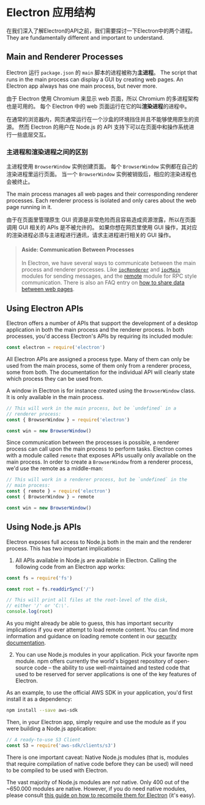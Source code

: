 # Electron 应用结构

在我们深入了解Electron的API之前，我们需要探讨一下Electron中的两个进程。 They are fundamentally different and important to understand.

## Main and Renderer Processes

Electron 运行 `package.json` 的 `main` 脚本的进程被称为**主进程**。 The script that runs in the main process can display a GUI by creating web pages. An Electron app always has one main process, but never more.

由于 Electron 使用 Chromium 来显示 web 页面，所以 Chromium 的多进程架构也是可用的。 每个 Electron 中的 web 页面运行在它的叫**渲染进程**的进程中。

在通常的浏览器内，网页通常运行在一个沙盒的环境挡住并且不能够使用原生的资源。 然而 Electron 的用户在 Node.js 的 API 支持下可以在页面中和操作系统进行一些底层交互。

### 主进程和渲染进程之间的区别

主进程使用 `BrowserWindow` 实例创建页面。 每个 `BrowserWindow` 实例都在自己的渲染进程里运行页面。 当一个 `BrowserWindow` 实例被销毁后，相应的渲染进程也会被终止。

The main process manages all web pages and their corresponding renderer processes. Each renderer process is isolated and only cares about the web page running in it.

由于在页面里管理原生 GUI 资源是非常危险而且容易造成资源泄露，所以在页面调用 GUI 相关的 APIs 是不被允许的。 如果你想在网页里使用 GUI 操作，其对应的渲染进程必须与主进程进行通讯，请求主进程进行相关的 GUI 操作。

> #### Aside: Communication Between Processes
> 
> In Electron, we have several ways to communicate between the main process and renderer processes. Like [`ipcRenderer`](../api/ipc-renderer.md) and [`ipcMain`](../api/ipc-main.md) modules for sending messages, and the [remote](../api/remote.md) module for RPC style communication. There is also an FAQ entry on [how to share data between web pages](../faq.md#how-to-share-data-between-web-pages).

## Using Electron APIs

Electron offers a number of APIs that support the development of a desktop application in both the main process and the renderer process. In both processes, you'd access Electron's APIs by requiring its included module:

```javascript
const electron = require('electron')
```

All Electron APIs are assigned a process type. Many of them can only be used from the main process, some of them only from a renderer process, some from both. The documentation for the individual API will clearly state which process they can be used from.

A window in Electron is for instance created using the `BrowserWindow` class. It is only available in the main process.

```javascript
// This will work in the main process, but be `undefined` in a
// renderer process:
const { BrowserWindow } = require('electron')

const win = new BrowserWindow()
```

Since communication between the processes is possible, a renderer process can call upon the main process to perform tasks. Electron comes with a module called `remote` that exposes APIs usually only available on the main process. In order to create a `BrowserWindow` from a renderer process, we'd use the remote as a middle-man:

```javascript
// This will work in a renderer process, but be `undefined` in the
// main process:
const { remote } = require('electron')
const { BrowserWindow } = remote

const win = new BrowserWindow()
```

## Using Node.js APIs

Electron exposes full access to Node.js both in the main and the renderer process. This has two important implications:

1) All APIs available in Node.js are available in Electron. Calling the following code from an Electron app works:

```javascript
const fs = require('fs')

const root = fs.readdirSync('/')

// This will print all files at the root-level of the disk,
// either '/' or 'C:\'.
console.log(root)
```

As you might already be able to guess, this has important security implications if you ever attempt to load remote content. You can find more information and guidance on loading remote content in our [security documentation](./security.md).

2) You can use Node.js modules in your application. Pick your favorite npm module. npm offers currently the world's biggest repository of open-source code – the ability to use well-maintained and tested code that used to be reserved for server applications is one of the key features of Electron.

As an example, to use the official AWS SDK in your application, you'd first install it as a dependency:

```sh
npm install --save aws-sdk
```

Then, in your Electron app, simply require and use the module as if you were building a Node.js application:

```javascript
// A ready-to-use S3 Client
const S3 = require('aws-sdk/clients/s3')
```

There is one important caveat: Native Node.js modules (that is, modules that require compilation of native code before they can be used) will need to be compiled to be used with Electron.

The vast majority of Node.js modules are *not* native. Only 400 out of the ~650.000 modules are native. However, if you do need native modules, please consult [this guide on how to recompile them for Electron](./using-native-node-modules.md) (it's easy).